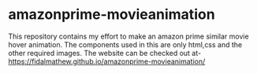 # amazonprime-movieanimation

This repository contains my effort to make an amazon prime similar movie hover animation.
The components used in this are only html,css and the other required images.
The website can be checked out at- https://fidalmathew.github.io/amazonprime-movieanimation/
